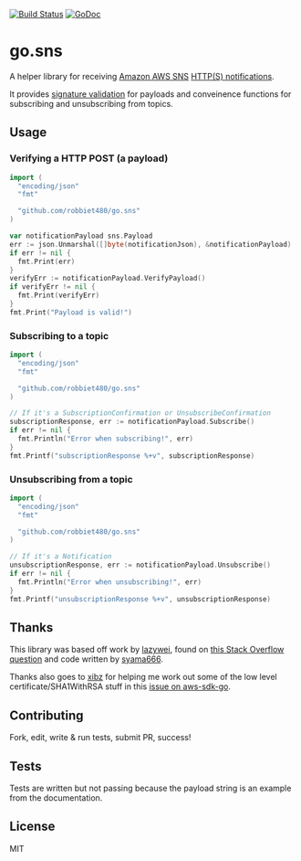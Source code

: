 [![Build Status](https://travis-ci.org/robbiet480/go.sns.svg)](https://travis-ci.org/robbiet480/go.sns)
[![GoDoc](https://godoc.org/github.com/robbiet480/go.sns?status.svg)](https://godoc.org/github.com/robbiet480/go.sns)

# go.sns
A helper library for receiving [Amazon AWS SNS](https://aws.amazon.com/sns/) [HTTP(S) notifications](https://docs.aws.amazon.com/sns/latest/dg/SendMessageToHttp.html).

It provides [signature validation](https://docs.aws.amazon.com/sns/latest/dg/SendMessageToHttp.verify.signature.html) for payloads and conveinence functions for subscribing and unsubscribing from topics.

## Usage

### Verifying a HTTP POST (a payload)

```go
import (
  "encoding/json"
  "fmt"

  "github.com/robbiet480/go.sns"
)

var notificationPayload sns.Payload
err := json.Unmarshal([]byte(notificationJson), &notificationPayload)
if err != nil {
  fmt.Print(err)
}
verifyErr := notificationPayload.VerifyPayload()
if verifyErr != nil {
  fmt.Print(verifyErr)
}
fmt.Print("Payload is valid!")
```

### Subscribing to a topic

```go
import (
  "encoding/json"
  "fmt"

  "github.com/robbiet480/go.sns"
)

// If it's a SubscriptionConfirmation or UnsubscribeConfirmation
subscriptionResponse, err := notificationPayload.Subscribe()
if err != nil {
  fmt.Println("Error when subscribing!", err)
}
fmt.Printf("subscriptionResponse %+v", subscriptionResponse)
```

### Unsubscribing from a topic

```go
import (
  "encoding/json"
  "fmt"

  "github.com/robbiet480/go.sns"
)

// If it's a Notification
unsubscriptionResponse, err := notificationPayload.Unsubscribe()
if err != nil {
  fmt.Println("Error when unsubscribing!", err)
}
fmt.Printf("unsubscriptionResponse %+v", unsubscriptionResponse)
```

## Thanks
This library was based off work by [lazywei](https://github.com/lazywei), found on [this Stack Overflow question](http://stackoverflow.com/q/20014908/486182) and code written by [syama666](https://github.com/syama666).

Thanks also goes to [xibz](https://github.com/xibz) for helping me work out some of the low level certificate/SHA1WithRSA stuff in this [issue on aws-sdk-go](https://github.com/aws/aws-sdk-go/issues/567).

## Contributing
Fork, edit, write & run tests, submit PR, success!

## Tests
Tests are written but not passing because the payload string is an example from the documentation.

## License
MIT
